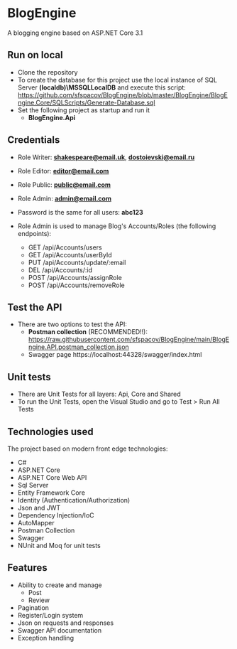# BlogEngine

A blogging engine based on ASP.NET Core 3.1

## Run on local
- Clone the repository
- To create the database for this project use the local instance of SQL Server **(localdb)\MSSQLLocalDB** and execute this script: https://github.com/sfspacov/BlogEngine/blob/master/BlogEngine/BlogEngine.Core/SQLScripts/Generate-Database.sql
- Set the following project as startup and run it
  - **BlogEngine.Api**

## Credentials
- Role Writer: **shakespeare@email.uk**, **dostoievski@email.ru**
- Role Editor: **editor@email.com**
- Role Public: **public@email.com**
- Role Admin: **admin@email.com**
- Password is the same for all users: **abc123**

- Role Admin is used to manage Blog's Accounts/Roles (the following endpoints):
  - GET /api/Accounts/users
  - GET /api/Accounts/userById
  - PUT /api/Accounts/update/:email
  - DEL /api/Accounts/:id
  - POST /api/Accounts/assignRole
  - POST /api/Accounts/removeRole

## Test the API
- There are two options to test the API:
  - **Postman collection** (RECOMMENDED!!): https://raw.githubusercontent.com/sfspacov/BlogEngine/main/BlogEngine.API.postman_collection.json
  - Swagger page https://localhost:44328/swagger/index.html 

## Unit tests
- There are Unit Tests for all layers: Api, Core and Shared
- To run the Unit Tests, open the Visual Studio and go to Test > Run All Tests

## Technologies used
The project based on modern front edge technologies:
 - C#
 - ASP.NET Core
 - ASP.NET Core Web API
 - Sql Server
 - Entity Framework Core
 - Identity (Authentication/Authorization)
 - Json and JWT
 - Dependency Injection/IoC
 - AutoMapper
 - Postman Collection
 - Swagger
 - NUnit and Moq for unit tests
 
 ## Features
 - Ability to create and manage
   - Post
   - Review
 - Pagination
 - Register/Login system
 - Json on requests and responses
 - Swagger API documentation
 - Exception handling
